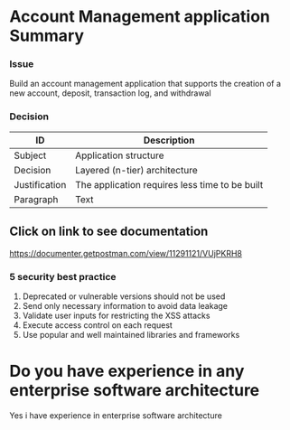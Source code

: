 # Account Management application Summary 

### Issue
<p> Build an account management application that supports the creation of a new account, deposit, transaction log, and withdrawal </p>


### Decision
| ID     | Description |
| ----------- | ----------- |
| Subject     | Application structure       |
| Decision   | Layered (n-tier) architecture      |
|  Justification  | The application requires less time to be built    |
| Paragraph   | Text        |
## Click on link to see documentation

<https://documenter.getpostman.com/view/11291121/VUjPKRH8>


### 5 security best practice
1. Deprecated or vulnerable versions should not be used
2. Send only necessary information to avoid data leakage
3. Validate user inputs for restricting the XSS attacks
4. Execute access control on each request
5. Use popular and well maintained libraries and frameworks

# Do you have experience in any enterprise software architecture
<p> Yes i have experience in enterprise software architecture </p>